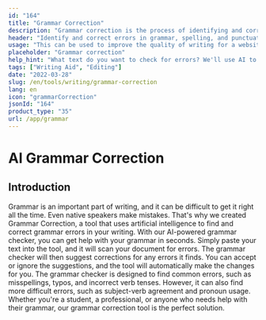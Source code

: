 ```yaml
---
id: "164"
title: "Grammar Correction"
description: "Grammar correction is the process of identifying and correcting errors in grammar, spelling, and punctuation. This can be done manually or with the help of AI-powered software. AI-powered grammar correction software is able to identify errors in grammar, spelling, and punctuation with the help of Natural Language Processing (NLP). This technology can be used to help improve the quality of writing, whether it be for a website, blog, or even a book."
header: "Identify and correct errors in grammar, spelling, and punctuation."
usage: "This can be used to improve the quality of writing for a website, blog, or even a book."
placeholder: "Grammar correction"
help_hint: "What text do you want to check for errors? We'll use AI to help improve the quality of your writing."
tags: ["Writing Aid", "Editing"]
date: "2022-03-28"
slug: /en/tools/writing/grammar-correction
lang: en
icon: "grammarCorrection"
jsonId: "164"
product_type: "35"
url: /app/grammar
---
```


# AI Grammar Correction

## Introduction

Grammar is an important part of writing, and it can be difficult to get it right all the time. Even native speakers make mistakes. That's why we created Grammar Correction, a tool that uses artificial intelligence to find and correct grammar errors in your writing. With our AI-powered grammar checker, you can get help with your grammar in seconds. Simply paste your text into the tool, and it will scan your document for errors. The grammar checker will then suggest corrections for any errors it finds. You can accept or ignore the suggestions, and the tool will automatically make the changes for you. The grammar checker is designed to find common errors, such as misspellings, typos, and incorrect verb tenses. However, it can also find more difficult errors, such as subject-verb agreement and pronoun usage. Whether you're a student, a professional, or anyone who needs help with their grammar, our grammar correction tool is the perfect solution.
